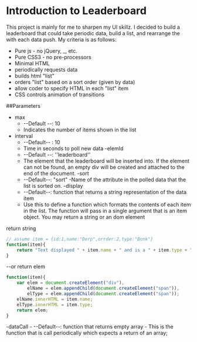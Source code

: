# Introduction to Leaderboard
This project is mainly for me to sharpen my UI skillz. I decided to build a leaderboard that could take periodic data, build a list, and rearrange the with each data push.
My criteria is as follows:
* Pure js - no jQuery, _, etc.
* Pure CSS3 - no pre-processors
* Minimal HTML
* periodically requests data
* builds html "list"
* orders "list" based on a sort order (given by data)
* allow coder to specify HTML in each "list" item
* CSS controls animation of transitions

##Parameters
- max
	- --Default --: 10
	- Indicates the number of items shown in the list
- interval
	- --Default-- : 10
	- Time in seconds to poll new data
-elemId
	- --Default --: ''leaderboard''
	- The element that the leaderboard will be inserted into. If the element can not be found, an empty div will be created and attached to the end of the document.
-sort
	- --Default--: "sort"
	-Name of the attribute in the polled data that the list is sorted on.
-display
	- --Default--: function that returns a string representation of the data item
	- Use this to define a function which formats the contents of each item in the list. The function will pass in a single argument that is an item object. You may return a string or an dom element

return string
```js
// assume item = {id:1,name:"Derp",orrder:2,type:"Bonk"}
function(item){
	return "Text displayed " + item.name + " and is a " + item.type + "!";
}
```
--or return elem
```js
function(item){
	var elem = document.createElement("div"),
		elName = elem.appendChild(document.createElement("span")),
		elType = elem.appendChild(document.createElement("span"));
	elName.innerHTML = item.name;
	elType.innerHTML = item.type;
	return elem;
}
```
-dataCall
	- --Default--: function that returns empty array
	- This is the function that is call periodically which expects a return of an array;